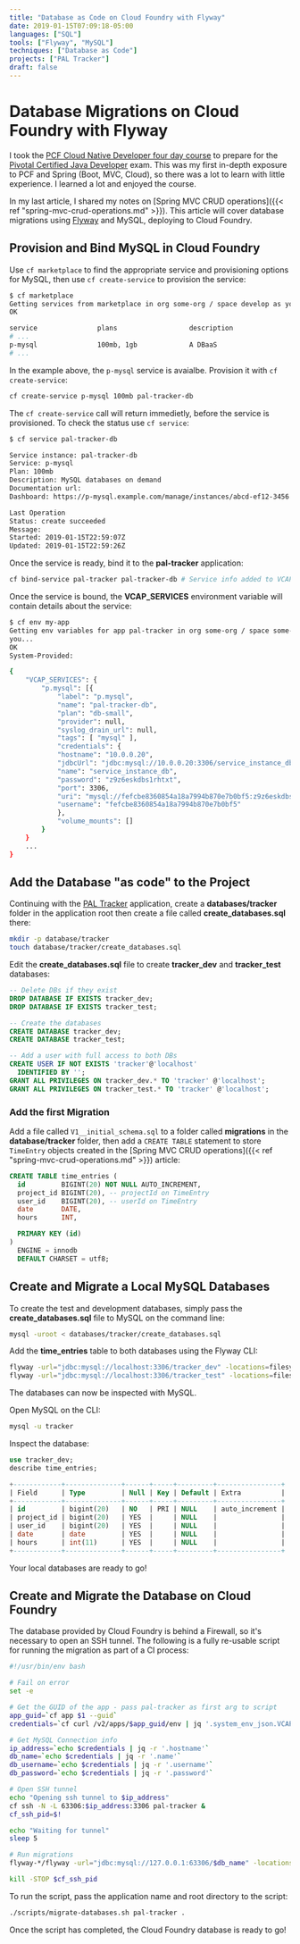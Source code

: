 ```yaml
---
title: "Database as Code on Cloud Foundry with Flyway"
date: 2019-01-15T07:09:18-05:00
languages: ["SQL"]
tools: ["Flyway", "MySQL"]
techniques: ["Database as Code"]
projects: ["PAL Tracker"]
draft: false
---
```


# Database Migrations on Cloud Foundry with Flyway

I took the [PCF Cloud Native Developer four day course](https://courses.education.pivotal.io/c/349802825/) to prepare for the [Pivotal Certified Java Developer](https://pivotal.io/training/certification/pivotal-developer-certification) exam. This was my first in-depth exposure to PCF and Spring (Boot, MVC, Cloud), so there was a lot to learn with little experience. I learned a lot and enjoyed the course.

In my last article, I shared my notes on [Spring MVC CRUD operations]({{< ref "spring-mvc-crud-operations.md" >}}). This article will cover database migrations using [Flyway](https://flywaydb.org/) and MySQL, deploying to Cloud Foundry.

## Provision and Bind MySQL in Cloud Foundry

Use `cf marketplace` to find the appropriate service and provisioning options for MySQL, then use `cf create-service` to provision the service:

```bash
$ cf marketplace
Getting services from marketplace in org some-org / space develop as you@example.com...
OK

service               plans                  description
# ...
p-mysql               100mb, 1gb             A DBaaS
# ...
```

In the example above, the `p-mysql` service is avaialbe. Provision it with `cf create-service`:

```bash
cf create-service p-mysql 100mb pal-tracker-db
```

The `cf create-service` call will return immedietly, before the service is provisioned. To check the status use `cf service`:

```bash
$ cf service pal-tracker-db

Service instance: pal-tracker-db
Service: p-mysql
Plan: 100mb
Description: MySQL databases on demand
Documentation url:
Dashboard: https://p-mysql.example.com/manage/instances/abcd-ef12-3456

Last Operation
Status: create succeeded
Message:
Started: 2019-01-15T22:59:07Z
Updated: 2019-01-15T22:59:26Z
```

Once the service is ready, bind it to the **pal-tracker** application:

```bash
cf bind-service pal-tracker pal-tracker-db # Service info added to VCAP_SERVICES env var
```

Once the service is bound, the **VCAP_SERVICES** environment variable will contain details about the service:

```bash
$ cf env my-app
Getting env variables for app pal-tracker in org some-org / space some-space as
you...
OK
System-Provided:

{
    "VCAP_SERVICES": {
        "p.mysql": [{
            "label": "p.mysql",
            "name": "pal-tracker-db",
            "plan": "db-small",
            "provider": null,
            "syslog_drain_url": null,
            "tags": [ "mysql" ],
            "credentials": {
            "hostname": "10.0.0.20",
            "jdbcUrl": "jdbc:mysql://10.0.0.20:3306/service_instance_db?user=fefcbe8360854a18a7994b870e7b0bf5\u0026password=z9z6eskdbs1rhtxt",
            "name": "service_instance_db",
            "password": "z9z6eskdbs1rhtxt",
            "port": 3306,
            "uri": "mysql://fefcbe8360854a18a7994b870e7b0bf5:z9z6eskdbs1rhtxt@10.0.0.20:3306/service_instance_db?reconnect=true",
            "username": "fefcbe8360854a18a7994b870e7b0bf5"
            },
            "volume_mounts": []
        }
    }
    ...
}
```

## Add the Database "as code" to the Project

Continuing with the [PAL Tracker](/projects/pal-tracker) application, create a **databases/tracker** folder in the application root then create a file called **create_databases.sql** there:

```bash
mkdir -p database/tracker
touch database/tracker/create_databases.sql
```

Edit the **create_databases.sql** file to create **tracker_dev** and **tracker_test** databases:

```sql
-- Delete DBs if they exist
DROP DATABASE IF EXISTS tracker_dev;
DROP DATABASE IF EXISTS tracker_test;

-- Create the databases
CREATE DATABASE tracker_dev;
CREATE DATABASE tracker_test;

-- Add a user with full access to both DBs
CREATE USER IF NOT EXISTS 'tracker'@'localhost'
  IDENTIFIED BY '';
GRANT ALL PRIVILEGES ON tracker_dev.* TO 'tracker' @'localhost';
GRANT ALL PRIVILEGES ON tracker_test.* TO 'tracker' @'localhost';
```

### Add the first Migration

Add a file called `V1__initial_schema.sql` to a folder called **migrations** in the **database/tracker** folder, then add a `CREATE TABLE` statement to store `TimeEntry` objects created in the [Spring MVC CRUD operations]({{< ref "spring-mvc-crud-operations.md" >}}) article:

```sql
CREATE TABLE time_entries (
  id         BIGINT(20) NOT NULL AUTO_INCREMENT,
  project_id BIGINT(20), -- projectId on TimeEntry
  user_id    BIGINT(20), -- userId on TimeEntry
  date       DATE,
  hours      INT,

  PRIMARY KEY (id)
)
  ENGINE = innodb
  DEFAULT CHARSET = utf8;
```

## Create and Migrate a Local MySQL Databases

To create the test and development databases, simply pass the **create_databases.sql** file to MySQL on the command line:

```bash
mysql -uroot < databases/tracker/create_databases.sql
```

Add the **time_entries** table to both databases using the Flyway CLI:

```bash
flyway -url="jdbc:mysql://localhost:3306/tracker_dev" -locations=filesystem:databases/tracker clean migrate
flyway -url="jdbc:mysql://localhost:3306/tracker_test" -locations=filesystem:databases/tracker clean migrate
```

The databases can now be inspected with MySQL.

Open MySQL on the CLI:

```bash
mysql -u tracker
```

Inspect the database:

```sql
use tracker_dev;
describe time_entries;

+------------+--------------+------+-----+---------+----------------+
| Field      | Type         | Null | Key | Default | Extra          |
+------------+--------------+------+-----+---------+----------------+
| id         | bigint(20)   | NO   | PRI | NULL    | auto_increment |
| project_id | bigint(20)   | YES  |     | NULL    |                |
| user_id    | bigint(20)   | YES  |     | NULL    |                |
| date       | date         | YES  |     | NULL    |                |
| hours      | int(11)      | YES  |     | NULL    |                |
+------------+--------------+------+-----+---------+----------------+
```

Your local databases are ready to go!

## Create and Migrate the Database on Cloud Foundry

The database provided by Cloud Foundry is behind a Firewall, so it's necessary to open an SSH tunnel. The following is a fully re-usable script for running the migration as part of a CI process:

```bash
#!/usr/bin/env bash

# Fail on error
set -e

# Get the GUID of the app - pass pal-tracker as first arg to script
app_guid=`cf app $1 --guid`
credentials=`cf curl /v2/apps/$app_guid/env | jq '.system_env_json.VCAP_SERVICES | .[] | .[] | select(.instance_name=="pal-tracker-db") | .credentials'`

# Get MySQL Connection info
ip_address=`echo $credentials | jq -r '.hostname'`
db_name=`echo $credentials | jq -r '.name'`
db_username=`echo $credentials | jq -r '.username'`
db_password=`echo $credentials | jq -r '.password'`

# Open SSH tunnel
echo "Opening ssh tunnel to $ip_address"
cf ssh -N -L 63306:$ip_address:3306 pal-tracker &
cf_ssh_pid=$!

echo "Waiting for tunnel"
sleep 5

# Run migrations
flyway-*/flyway -url="jdbc:mysql://127.0.0.1:63306/$db_name" -locations=filesystem:$2/databases/tracker -user=$db_username -password=$db_password migrate

kill -STOP $cf_ssh_pid
```

To run the script, pass the application name and root directory to the script:

```bash
./scripts/migrate-databases.sh pal-tracker .
```

Once the script has completed, the Cloud Foundry database is ready to go!
